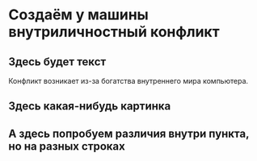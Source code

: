 # Создаём у машины внутриличностный конфликт
## Здесь будет текст
Конфликт возникает из-за богатства внутреннего мира компьютера.
## Здесь какая-нибудь картинка

## А здесь попробуем различия внутри пункта, но на разных строках